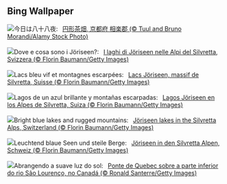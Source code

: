 ## Bing Wallpaper
![](https://www.bing.com/th?id=OHR.Hachijyuhachi2023_JA-JP1581523255_UHD.jpg&w=1000)今日は八十八夜:&nbsp;&ensp;[円形茶畑, 京都府 相楽郡 (© Tuul and Bruno Morandi/Alamy Stock Photo)](https://www.bing.com/th?id=OHR.Hachijyuhachi2023_JA-JP1581523255_UHD.jpg)
<br><br/>
![](https://www.bing.com/th?id=OHR.KlostersSerneus_IT-IT3251495028_UHD.jpg&w=1000)Dove e cosa sono i Jöriseen?:&nbsp;&ensp;[I laghi di Jöriseen nelle Alpi del Silvretta, Svizzera (© Florin Baumann/Getty Images)](https://www.bing.com/th?id=OHR.KlostersSerneus_IT-IT3251495028_UHD.jpg)
<br><br/>
![](https://www.bing.com/th?id=OHR.KlostersSerneus_FR-FR8987474545_UHD.jpg&w=1000)Lacs bleu vif et montagnes escarpées:&nbsp;&ensp;[Lacs Jöriseen, massif de Silvretta, Suisse  (© Florin Baumann/Getty Images)](https://www.bing.com/th?id=OHR.KlostersSerneus_FR-FR8987474545_UHD.jpg)
<br><br/>
![](https://www.bing.com/th?id=OHR.KlostersSerneus_ES-ES8285488352_UHD.jpg&w=1000)Lagos de un azul brillante y montañas escarpadas:&nbsp;&ensp;[Lagos Jöriseen en los Alpes de Silvretta, Suiza (© Florin Baumann/Getty Images)](https://www.bing.com/th?id=OHR.KlostersSerneus_ES-ES8285488352_UHD.jpg)
<br><br/>
![](https://www.bing.com/th?id=OHR.KlostersSerneus_EN-GB0372620771_UHD.jpg&w=1000)Bright blue lakes and rugged mountains:&nbsp;&ensp;[Jöriseen lakes in the Silvretta Alps, Switzerland (© Florin Baumann/Getty Images)](https://www.bing.com/th?id=OHR.KlostersSerneus_EN-GB0372620771_UHD.jpg)
<br><br/>
![](https://www.bing.com/th?id=OHR.KlostersSerneus_DE-DE9805698061_UHD.jpg&w=1000)Leuchtend blaue Seen und steile Berge:&nbsp;&ensp;[Jöriseen in den Silvretta Alpen, Schweiz (© Florin Baumann/Getty Images)](https://www.bing.com/th?id=OHR.KlostersSerneus_DE-DE9805698061_UHD.jpg)
<br><br/>
![](https://www.bing.com/th?id=OHR.QuebecCityBridge_PT-BR5681899847_UHD.jpg&w=1000)Abrangendo a suave luz do sol:&nbsp;&ensp;[Ponte de Quebec sobre a parte inferior do rio São Lourenço, no Canadá  (© Ronald Santerre/Getty Images)](https://www.bing.com/th?id=OHR.QuebecCityBridge_PT-BR5681899847_UHD.jpg)
<br><br/>
